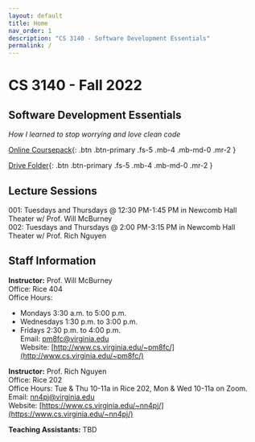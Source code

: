 ```yaml
---
layout: default
title: Home
nav_order: 1
description: "CS 3140 - Software Development Essentials"
permalink: /
---
```


# CS 3140 - Fall 2022
## Software Development Essentials
_How I learned to stop worrying and love clean code_

[Online Coursepack](http://sde-course.com){: .btn .btn-primary .fs-5 .mb-4 .mb-md-0 .mr-2 }

[Drive Folder](https://drive.google.com/drive/folders/1PnTRphKY5adKNRX_XDCGI1djVgW68uwH?usp=sharing){: .btn .btn-primary .fs-5 .mb-4 .mb-md-0 .mr-2 }

## Lecture Sessions
001: Tuesdays and Thursdays @ 12:30 PM-1:45 PM in Newcomb Hall Theater w/ Prof. Will McBurney    
002: Tuesdays and Thursdays @ 2:00 PM-3:15 PM in Newcomb Hall Theater w/ Prof. Rich Nguyen    

## Staff Information
__Instructor:__ Prof. Will McBurney    
Office: Rice 404  
Office Hours:
* Mondays 3:30 a.m. to 5:00 p.m.
* Wednesdays 1:30 p.m. to 3:00 p.m.
* Fridays 2:30 p.m. to 4:00 p.m.  
Email: [pm8fc@virginia.edu](pm8fc@virginia.edu)      
Website: [http://www.cs.virginia.edu/~pm8fc/](http://www.cs.virginia.edu/~pm8fc/) 

__Instructor:__ Prof. Rich Nguyen   
Office: Rice 202   
Office Hours: Tue & Thu 10-11a in Rice 202, Mon & Wed 10-11a on Zoom.  
Email: [nn4pj@virginia.edu](mailto:nn4pj@virginia.edu)    
Website: [https://www.cs.virginia.edu/~nn4pj/](https://www.cs.virginia.edu/~nn4pj/)    

__Teaching Assistants:__ TBD  
